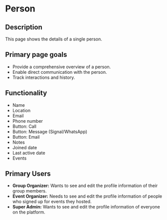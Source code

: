 # Person

## Description

This page shows the details of a single person.

## Primary page goals

- Provide a comprehensive overview of a person.
- Enable direct communication with the person.
- Track interactions and history.

## Functionality

- Name
- Location
- Email
- Phone number
- Button: Call
- Button: Message (Signal/WhatsApp)
- Button: Email
- Notes
- Joined date
- Last active date
- Events

## Primary Users

- **Group Organizer:** Wants to see and edit the profile information of their group members.
- **Event Organizer:** Needs to see and edit the profile information of people who signed up for events they hosted.
- **Super Admin:** Wants to see and edit the profile information of everyone on the platform.
